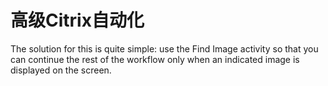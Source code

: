 # 高级Citrix自动化

The solution for this is quite simple: use the Find Image activity so that you can continue the rest of the workflow only when an indicated image is displayed on the screen.

